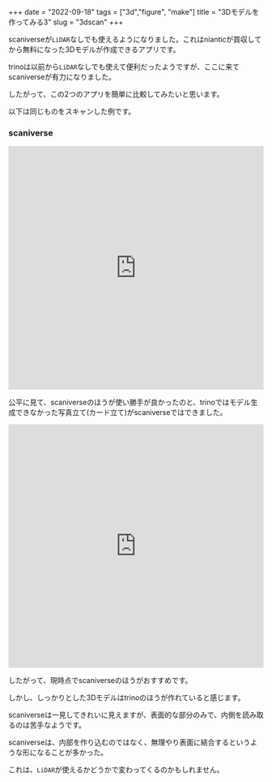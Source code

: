 +++
date = "2022-09-18"
tags = ["3d","figure", "make"]
title = "3Dモデルを作ってみる3"
slug = "3dscan"
+++

scaniverseが`LiDAR`なしでも使えるようになりました。これはnianticが買収してから無料になった3Dモデルが作成できるアプリです。

trinoは以前から`LiDAR`なしでも使えて便利だったようですが、ここに来てscaniverseが有力になりました。

したがって、この2つのアプリを簡単に比較してみたいと思います。

以下は同じものをスキャンした例です。

### scaniverse

<div class="sketchfab-embed-wrapper"> <iframe title="figure" frameborder="0" allowfullscreen mozallowfullscreen="true" webkitallowfullscreen="true" allow="autoplay; fullscreen; xr-spatial-tracking" xr-spatial-tracking execution-while-out-of-viewport execution-while-not-rendered web-share src="https://sketchfab.com/models/9e65c253cacd42c2b5d579a8e5523b72/embed?autostart=1&camera=0" width="100%" height="480"> </iframe> </div>

公平に見て、scaniverseのほうが使い勝手が良かったのと、trinoではモデル生成できなかった写真立て(カード立て)がscaniverseではできました。

<div class="sketchfab-embed-wrapper"> <iframe title="card" frameborder="0" allowfullscreen mozallowfullscreen="true" webkitallowfullscreen="true" allow="autoplay; fullscreen; xr-spatial-tracking" xr-spatial-tracking execution-while-out-of-viewport execution-while-not-rendered web-share width="100%" height="480" src="https://sketchfab.com/models/9a80a6d6cf6f4b08906505c7f945d3ce/embed?autostart=1&camera=0"> </iframe> </div>

したがって、現時点でscaniverseのほうがおすすめです。

しかし、しっかりとした3Dモデルはtrinoのほうが作れていると感じます。

scaniverseは一見してきれいに見えますが、表面的な部分のみで、内側を読み取るのは苦手なようです。

scaniverseは、内部を作り込むのではなく、無理やり表面に結合するというような形になることが多かった。

これは、`LiDAR`が使えるかどうかで変わってくるのかもしれません。
